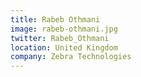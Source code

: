 ```yaml
---
title: Rabeb Othmani
image: rabeb-othmani.jpg
twitter: Rabeb_Othmani
location: United Kingdom
company: Zebra Technologies
---
```


